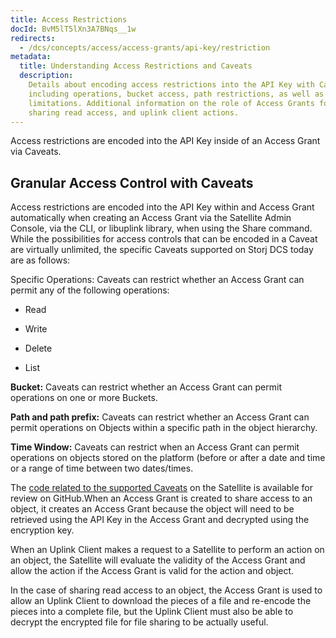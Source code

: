 ```yaml
---
title: Access Restrictions
docId: BvM5lT5lXn3A7BNqs__1w
redirects:
  - /dcs/concepts/access/access-grants/api-key/restriction
metadata:
  title: Understanding Access Restrictions and Caveats
  description:
    Details about encoding access restrictions into the API Key with Caveats,
    including operations, bucket access, path restrictions, as well as time window
    limitations. Additional information on the role of Access Grants for object retrieval,
    sharing read access, and uplink client actions.
---
```


Access restrictions are encoded into the API Key inside of an Access Grant via Caveats.

## Granular Access Control with Caveats

Access restrictions are encoded into the API Key within and Access Grant automatically when creating an Access Grant via the Satellite Admin Console, via the CLI, or libuplink library, when using the Share command. While the possibilities for access controls that can be encoded in a Caveat are virtually unlimited, the specific Caveats supported on Storj DCS today are as follows:

Specific Operations: Caveats can restrict whether an Access Grant can permit any of the following operations:

- Read

- Write

- Delete

- List

**Bucket:** Caveats can restrict whether an Access Grant can permit operations on one or more Buckets.

**Path and path prefix:** Caveats can restrict whether an Access Grant can permit operations on Objects within a specific path in the object hierarchy.

**Time Window:** Caveats can restrict when an Access Grant can permit operations on objects stored on the platform (before or after a date and time or a range of time between two dates/times.

The [code related to the supported Caveats](https://github.com/storj/common/blob/main/macaroon/apikey.go) on the Satellite is available for review on GitHub.When an Access Grant is created to share access to an object, it creates an Access Grant because the object will need to be retrieved using the API Key in the Access Grant and decrypted using the encryption key.

When an Uplink Client makes a request to a Satellite to perform an action on an object, the Satellite will evaluate the validity of the Access Grant and allow the action if the Access Grant is valid for the action and object.

In the case of sharing read access to an object, the Access Grant is used to allow an Uplink Client to download the pieces of a file and re-encode the pieces into a complete file, but the Uplink Client must also be able to decrypt the encrypted file for file sharing to be actually useful.
